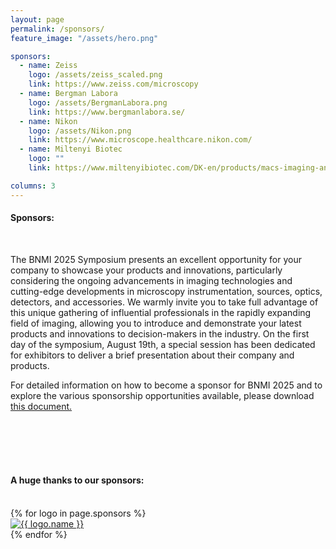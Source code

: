 ```yaml
---
layout: page
permalink: /sponsors/
feature_image: "/assets/hero.png"

sponsors:
  - name: Zeiss
    logo: /assets/zeiss_scaled.png
    link: https://www.zeiss.com/microscopy
  - name: Bergman Labora
    logo: /assets/BergmanLabora.png
    link: https://www.bergmanlabora.se/
  - name: Nikon
    logo: /assets/Nikon.png
    link: https://www.microscope.healthcare.nikon.com/
  - name: Miltenyi Biotec
    logo: ""
    link: https://www.miltenyibiotec.com/DK-en/products/macs-imaging-and-spatial-biology.html?query=:relevance:allCategoriesOR:10000646

columns: 3
---
```


<h4>
Sponsors:
</h4>
<br>


The BNMI 2025 Symposium presents an excellent opportunity for your company to showcase your products and innovations, particularly considering the ongoing advancements in imaging technologies and cutting-edge developments in microscopy instrumentation, sources, optics, detectors, and accessories. We warmly invite you to take full advantage of this unique gathering of influential professionals in the rapidly expanding field of imaging, allowing you to introduce and demonstrate your latest products and innovations to decision-makers in the industry. On the first day of the symposium, August 19th, a special session has been dedicated for exhibitors to deliver a brief presentation about their company and products.


For detailed information on how to become a sponsor for BNMI 2025 and to explore the various sponsorship opportunities available, please download [this document.](/assets/BNMI2025_Sponsors_2025.pdf)

<br/>
<br/>
<br/>
<br/>

<h4>
A huge thanks to our sponsors:
</h4>
<br/>

<div class="logo-container">
  {% for logo in page.sponsors %}
    <div class="logo-item">
      <a href="{{ logo.link }}">
      <img src="{{ logo.logo }}" alt="{{ logo.name }}">
      </a>
    </div>
  {% endfor %}
</div>



<!-- <ul class="logo-container">
{% for item in page.sponsors %}
    <li class="logo-item">
        <a href="{{ item.link }}">
        <img src="{{ item.logo }}" alt="{{item.name }}"/>
        </a>
    </li>
{% endfor %}
</ul> -->


<!-- <table class="image-table">
{% for item in page.sponsors %}
    {% assign mod = forloop.index0 | modulo: page.columns %}
    {% if mod == 0 or forloop.first %}
        <tr>
    {% endif %}
    <td class="image-cell">
        <!-- {{ item.name }} 
        <a href="{{ item.link }}">
        {% if item.logo == "" %}
            <h4>{{ item.name }}</h4>
        {% else %}
           <img src="{{ item.logo }}"/>
        {% endif %}
        </a>
    </td>
    {% assign modend = forloop.index | modulo: page.columns %}
    {% if modend == 0 or forloop.last %}
        </tr>
    {% endif %}
{% endfor %}
</table> -->
<!-- CARL ZEISS

MILTENYI BIOTEC -->
